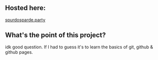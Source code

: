 ## Hosted here:
[spurdosparde.party](https://spurdosparde.party)

## What's the point of this project?
idk good question. If I had to guess it's to learn the basics of git, github & github pages.
